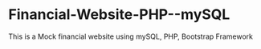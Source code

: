 Financial-Website-PHP--mySQL
============================

This is a Mock financial website using mySQL, PHP, Bootstrap Framework
